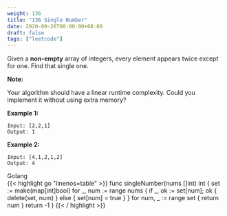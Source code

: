 ```yaml
---
weight: 136
title: "136 Single Number"
date: 2020-09-26T00:00:00+08:00
draft: false
tags: ["leetcode"]
---
```


Given a **non-empty** array of integers, every element appears twice except for one. Find that single one.

**Note:**

Your algorithm should have a linear runtime complexity. Could you implement it without using extra memory?

**Example 1:**
```
Input: [2,2,1]
Output: 1
```
**Example 2:**
```
Input: [4,1,2,1,2]
Output: 4
```
<div class="tabs">
  <div class="tab-btn tab-btn-active" onclick="showLang(event, 'golang')">Golang</div>
</div>
<div class="tab-content">
<div id="golang" class="lang">
{{< highlight go "linenos=table" >}}
func singleNumber(nums []int) int {
	set := make(map[int]bool)
	for _, num := range nums {
		if _, ok := set[num]; ok {
			delete(set, num)
		} else {
			set[num] = true
		}
	}
	for num, _ := range set {
		return num
	}
	return -1
}
{{< / highlight >}}
</div>
</div>
